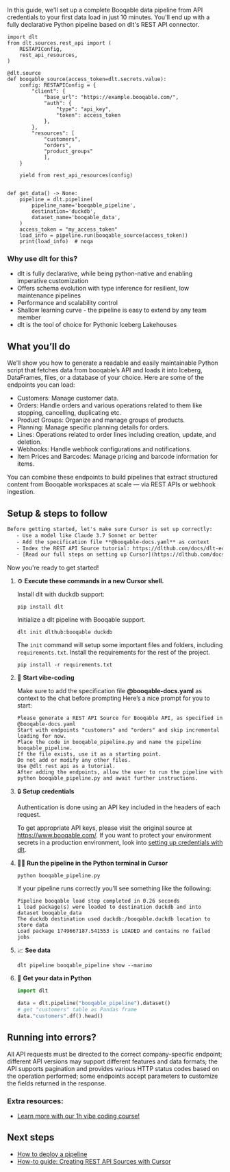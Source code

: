 In this guide, we'll set up a complete Booqable data pipeline from API credentials to your first data load in just 10 minutes. You'll end up with a fully declarative Python pipeline based on dlt's REST API connector.

```python-outcome
import dlt
from dlt.sources.rest_api import (
    RESTAPIConfig,
    rest_api_resources,
)

@dlt.source
def booqable_source(access_token=dlt.secrets.value):
    config: RESTAPIConfig = {
        "client": {
            "base_url": "https://example.booqable.com/",
            "auth": {
                "type": "api_key",
                "token": access_token
            },
        },
        "resources": [
            "customers",
            "orders",
            "product_groups"
            ],
    }

    yield from rest_api_resources(config)


def get_data() -> None:
    pipeline = dlt.pipeline(
        pipeline_name='booqable_pipeline',
        destination='duckdb',
        dataset_name='booqable_data', 
    )
    access_token = "my_access_token"
    load_info = pipeline.run(booqable_source(access_token))
    print(load_info)  # noqa
```

### Why use dlt for this?

- dlt is fully declarative, while being python-native and enabling imperative customization
- Offers schema evolution with type inference for resilient, low maintenance pipelines
- Performance and scalability control
- Shallow learning curve - the pipeline is easy to extend by any team member
- dlt is the tool of choice for Pythonic Iceberg Lakehouses

## What you’ll do

We’ll show you how to generate a readable and easily maintainable Python script that fetches data from booqable’s API and loads it into Iceberg, DataFrames, files, or a database of your choice. Here are some of the endpoints you can load:

- Customers: Manage customer data.
- Orders: Handle orders and various operations related to them like stopping, cancelling, duplicating etc.
- Product Groups: Organize and manage groups of products.
- Planning: Manage specific planning details for orders.
- Lines: Operations related to order lines including creation, update, and deletion.
- Webhooks: Handle webhook configurations and notifications.
- Item Prices and Barcodes: Manage pricing and barcode information for items.

You can combine these endpoints to build pipelines that extract structured content from Booqable workspaces at scale — via REST APIs or webhook ingestion.

## Setup & steps to follow

```default
Before getting started, let's make sure Cursor is set up correctly:
   - Use a model like Claude 3.7 Sonnet or better
   - Add the specification file **@booqable-docs.yaml** as context
   - Index the REST API Source tutorial: https://dlthub.com/docs/dlt-ecosystem/verified-sources/rest_api/ and add it to context as **@dlt rest api**
   - [Read our full steps on setting up Cursor](https://dlthub.com/docs/dlt-ecosystem/llm-tooling/cursor-restapi#23-configuring-cursor-with-documentation)
```

Now you're ready to get started! 

1. ⚙️ **Execute these commands in a new Cursor shell.**
    
    Install dlt with duckdb support:
    ```shell
    pip install dlt
    ```

    Initialize a dlt pipeline with Booqable support.
    ```shell
    dlt init dlthub:booqable duckdb
    ```

    The `init` command will setup some important files and folders, including `requirements.txt`. Install the requirements for the rest of the project.
    ```shell
    pip install -r requirements.txt
    ```
    
2. 🤠 **Start vibe-coding**
    
    Make sure to add the specification file **@booqable-docs.yaml** as context to the chat before prompting
    Here’s a nice prompt for you to start: 
    
    ```prompt
    Please generate a REST API Source for Booqable API, as specified in @booqable-docs.yaml 
    Start with endpoints "customers" and "orders" and skip incremental loading for now. 
    Place the code in booqable_pipeline.py and name the pipeline booqable_pipeline. 
    If the file exists, use it as a starting point. 
    Do not add or modify any other files. 
    Use @dlt rest api as a tutorial. 
    After adding the endpoints, allow the user to run the pipeline with python booqable_pipeline.py and await further instructions.
    ```

    
3. 🔒 **Setup credentials** 
    
    Authentication is done using an API key included in the headers of each request.
    
    To get appropriate API keys, please visit the original source at https://www.booqable.com/.
    If you want to protect your environment secrets in a production environment, look into [setting up credentials with dlt](https://dlthub.com/docs/walkthroughs/add_credentials).
    
4. 🏃‍♀️ **Run the pipeline in the Python terminal in Cursor**
    
    ```shell
    python booqable_pipeline.py
    ```
    
    If your pipeline runs correctly you’ll see something like the following:
    
    ```shell
    Pipeline booqable load step completed in 0.26 seconds
    1 load package(s) were loaded to destination duckdb and into dataset booqable_data
    The duckdb destination used duckdb:/booqable.duckdb location to store data
    Load package 1749667187.541553 is LOADED and contains no failed jobs
    ```
    
5. 📈 **See data**
    
    ```shell
    dlt pipeline booqable_pipeline show --marimo
    ```
    
6. 🐍 **Get your data in Python**
    
    ```python
    import dlt

   data = dlt.pipeline("booqable_pipeline").dataset()
   # get "customers" table as Pandas frame
   data."customers".df().head()
    ```

## Running into errors?

All API requests must be directed to the correct company-specific endpoint; different API versions may support different features and data formats; the API supports pagination and provides various HTTP status codes based on the operation performed; some endpoints accept parameters to customize the fields returned in the response.

### Extra resources:

- [Learn more with our 1h vibe coding course!](https://www.youtube.com/watch?v=GGid70rnJuM)

## Next steps

- [How to deploy a pipeline](https://dlthub.com/docs/walkthroughs/deploy-a-pipeline)
- [How-to guide: Creating REST API Sources with Cursor](https://dlthub.com/docs/dlt-ecosystem/llm-tooling/cursor-restapi)